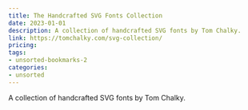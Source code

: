 ```yaml
---
title: The Handcrafted SVG Fonts Collection
date: 2023-01-01
description: A collection of handcrafted SVG fonts by Tom Chalky.
link: https://tomchalky.com/svg-collection/
pricing: 
tags: 
- unsorted-bookmarks-2 
categories: 
- unsorted 
---
```


A collection of handcrafted SVG fonts by Tom Chalky.